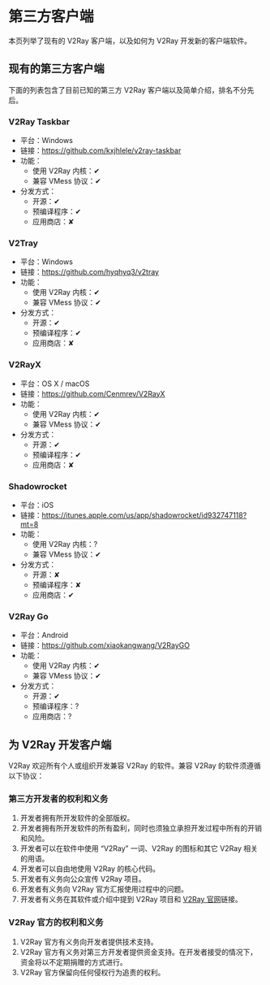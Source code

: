 # 第三方客户端

本页列举了现有的 V2Ray 客户端，以及如何为 V2Ray 开发新的客户端软件。

## 现有的第三方客户端
下面的列表包含了目前已知的第三方 V2Ray 客户端以及简单介绍，排名不分先后。

### V2Ray Taskbar
* 平台：Windows
* 链接：https://github.com/kxjhlele/v2ray-taskbar
* 功能：
  * 使用 V2Ray 内核：&#10004;
  * 兼容 VMess 协议：&#10004;
* 分发方式：
  * 开源：&#10004;
  * 预编译程序：&#10004;
  * 应用商店：&#10008;

### V2Tray
* 平台：Windows
* 链接：https://github.com/hyqhyq3/v2tray
* 功能：
  * 使用 V2Ray 内核：&#10004;
  * 兼容 VMess 协议：&#10004;
* 分发方式：
  * 开源：&#10004;
  * 预编译程序：&#10004;
  * 应用商店：&#10008;

### V2RayX
* 平台：OS X / macOS
* 链接：https://github.com/Cenmrev/V2RayX
* 功能：
  * 使用 V2Ray 内核：&#10004;
  * 兼容 VMess 协议：&#10004;
* 分发方式：
  * 开源：&#10004;
  * 预编译程序：&#10004;
  * 应用商店：&#10008;

### Shadowrocket
* 平台：iOS
* 链接：https://itunes.apple.com/us/app/shadowrocket/id932747118?mt=8
* 功能：
  * 使用 V2Ray 内核：?
  * 兼容 VMess 协议：&#10004;
* 分发方式：
  * 开源：&#10008;
  * 预编译程序：&#10008;
  * 应用商店：&#10004;

### V2Ray Go
* 平台：Android
* 链接：https://github.com/xiaokangwang/V2RayGO
* 功能：
  * 使用 V2Ray 内核：&#10004;
  * 兼容 VMess 协议：&#10004;
* 分发方式：
  * 开源：&#10004;
  * 预编译程序：?
  * 应用商店：?

## 为 V2Ray 开发客户端
V2Ray 欢迎所有个人或组织开发兼容 V2Ray 的软件。兼容 V2Ray 的软件须遵循以下协议：

### 第三方开发者的权利和义务
1. 开发者拥有所开发软件的全部版权。
2. 开发者拥有所开发软件的所有盈利，同时也须独立承担开发过程中所有的开销和风险。
3. 开发者可以在软件中使用 “V2Ray” 一词、V2Ray 的图标和其它 V2Ray 相关的用语。
4. 开发者可以自由地使用 V2Ray 的核心代码。
4. 开发者有义务向公众宣传 V2Ray 项目。
5. 开发者有义务向 V2Ray 官方汇报使用过程中的问题。
6. 开发者有义务在其软件或介绍中提到 V2Ray 项目和 [V2Ray 官网](https://www.v2ray.com)链接。

### V2Ray 官方的权利和义务
1. V2Ray 官方有义务向开发者提供技术支持。
2. V2Ray 官方有义务对第三方开发者提供资金支持。在开发者接受的情况下，资金将以不定期捐赠的方式进行。
3. V2Ray 官方保留向任何侵权行为追责的权利。
